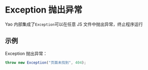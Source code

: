 # Exception 抛出异常

Yao 内部集成了`Exception`可以在任意 JS 文件中抛出异常，终止程序运行

## 示例

Exception 抛出异常：

```javascript
throw new Exception("页面未找到", 404);
```

<Div style={{ display: "flex", justifyContent: "space-between" }}>
  <Link type="prev" title="Log" link="手册/JSAPI/Log"></Link>
  <Link type="next" title="Query" link="手册/JSAPI/Query"></Link>
</Div>
